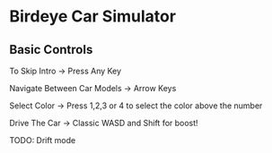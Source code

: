 # Birdeye Car Simulator

## Basic Controls

To Skip Intro -> Press Any Key

Navigate Between Car Models -> Arrow Keys

Select Color -> Press 1,2,3 or 4 to select the color above the number

Drive The Car -> Classic WASD and Shift for boost!

TODO: Drift mode
